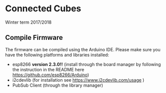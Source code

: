 # Connected Cubes

Winter term 2017/2018

## Compile Firmware

The firmware can be compiled using the Arduino IDE. Please make sure you have the following platforms and libraries installed:

* esp8266 **version 2.3.0!!** (install through the board manager by following the instruction in the README here https://github.com/esp8266/Arduino)
* i2cdevlib (for installation see https://www.i2cdevlib.com/usage ) 
* PubSub Client (through the library manager)
